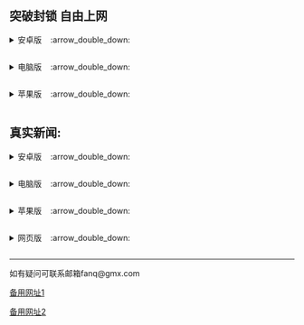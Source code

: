 <h2>
</a><strong>突破封锁 自由上网</strong>
</h2>
<p><details><summary>安卓版</a>&nbsp;&nbsp;&nbsp;&nbsp;:arrow_double_down:</p></summary>
<p>&nbsp;&nbsp;&nbsp;&nbsp;&nbsp;&nbsp;&nbsp;&nbsp;&nbsp;&nbsp;<a href="https://gitlab.com/truth51/rj/-/raw/main/um5.4.apk">无界 </a></p>
<p>&nbsp;&nbsp;&nbsp;&nbsp;&nbsp;&nbsp;&nbsp;&nbsp;&nbsp;&nbsp;<a href="https://gitlab.com/truth51/rj/-/raw/main/vpn2.3.0.apk">无界VPN版 </a></p>
<p>&nbsp;&nbsp;&nbsp;&nbsp;&nbsp;&nbsp;&nbsp;&nbsp;&nbsp;&nbsp;<a href="https://gitlab.com/truth51/rj/-/raw/main/fg1.4.apk">自由门 </a></p>
<p>&nbsp;&nbsp;&nbsp;&nbsp;&nbsp;&nbsp;&nbsp;&nbsp;&nbsp;&nbsp;<a href="https://s3.us-west-1.amazonaws.com/dwo-jar-kmf-883/nthlink-6_0_5.apk">nthlink </a></p>
<p>&nbsp;&nbsp;&nbsp;&nbsp;&nbsp;&nbsp;&nbsp;&nbsp;&nbsp;&nbsp;<a href="https://gitlab.com/truth51/rj/-/raw/main/PsiphonAndroid.apk">赛风 </a></p>
</details>

<p><details><summary>电脑版</a>&nbsp;&nbsp;&nbsp;&nbsp;:arrow_double_down:</p></summary>
<p>&nbsp;&nbsp;&nbsp;&nbsp;&nbsp;&nbsp;&nbsp;&nbsp;&nbsp;&nbsp;<a href="https://gitlab.com/truth51/rj/-/raw/main/u2132.zip">无界 </a></p>
<p>&nbsp;&nbsp;&nbsp;&nbsp;&nbsp;&nbsp;&nbsp;&nbsp;&nbsp;&nbsp;<a href="https://gitlab.com/truth51/rj/-/raw/main/fg799p.zip">自由门 </a></p>
<p>&nbsp;&nbsp;&nbsp;&nbsp;&nbsp;&nbsp;&nbsp;&nbsp;&nbsp;&nbsp;<a href="https://s3.us-west-1.amazonaws.com/dwo-jar-kmf-883/nthlink-win-6_2_3.exe">nthlink </a></p>
<p>&nbsp;&nbsp;&nbsp;&nbsp;&nbsp;&nbsp;&nbsp;&nbsp;&nbsp;&nbsp;<a href="https://gitlab.com/truth51/rj/-/raw/main/psiphon3.zip">赛风 </a></p>
</details>

<p><details><summary>苹果版</a>&nbsp;&nbsp;&nbsp;&nbsp;:arrow_double_down:</p></summary>
<p>&nbsp;&nbsp;&nbsp;&nbsp;&nbsp;&nbsp;&nbsp;&nbsp;&nbsp;&nbsp;<a href="https://github.com/wujieliulan/forum#%E8%8B%B9%E6%9E%9C%E7%89%88-%E6%97%A0%E7%95%8Cvpn-101-%E6%94%AF%E6%8C%81-iphone-5s-%E4%BB%A5%E4%B8%8A">无界 </a></p>
<p>&nbsp;&nbsp;&nbsp;&nbsp;&nbsp;&nbsp;&nbsp;&nbsp;&nbsp;&nbsp;<a href="https://apps.apple.com/us/app/nthlink/id1467297604">nthlink(iOS) </a></p>
<p>&nbsp;&nbsp;&nbsp;&nbsp;&nbsp;&nbsp;&nbsp;&nbsp;&nbsp;&nbsp;<a href="https://apps.apple.com/us/app/nthlink/id1536318872?mt=12">nthlink(mac) </a></p>
<p>&nbsp;&nbsp;&nbsp;&nbsp;&nbsp;&nbsp;&nbsp;&nbsp;&nbsp;&nbsp;<a href="https://itunes.apple.com/us/app/psiphon/id1276263909?ls=1&mt=8">赛风 </a></p>
<p>&nbsp;&nbsp;&nbsp;&nbsp;&nbsp;&nbsp;&nbsp;&nbsp;&nbsp;&nbsp;<a href="https://itunes.apple.com/us/app/psiphon-browser/id1193362444?ls=1&mt=8">赛风浏览器 </a></p>
</details>
<h2>
</a><strong>真实新闻:</strong>
</h2>
<p><details><summary>安卓版</a>&nbsp;&nbsp;&nbsp;&nbsp;:arrow_double_down:</p></summary>
<p>&nbsp;&nbsp;&nbsp;&nbsp;&nbsp;&nbsp;&nbsp;&nbsp;&nbsp;&nbsp;<a href="https://raw.githubusercontent.com/szmj0/update/main/extras/szmj-v6.7.2023060101.apk">神州明见 </a></p>
<p>&nbsp;&nbsp;&nbsp;&nbsp;&nbsp;&nbsp;&nbsp;&nbsp;&nbsp;&nbsp;<a href="https://raw.githubusercontent.com/szmj0/update/main/extras/szmjtv-v6.7.2023060101.apk">神州TV版 </a></p>
<p>&nbsp;&nbsp;&nbsp;&nbsp;&nbsp;&nbsp;&nbsp;&nbsp;&nbsp;&nbsp;<a href="https://gitlab.com/truth51/rj/-/raw/main/td-sj.zip">退党中心 </a></p>
<p>&nbsp;&nbsp;&nbsp;&nbsp;&nbsp;&nbsp;&nbsp;&nbsp;&nbsp;&nbsp;<a href="https://github.com/fqcdn/fq/releases/download/v1.0.0/fq.apk">大纪元 </a></p>
</details>

<p><details><summary>电脑版</a>&nbsp;&nbsp;&nbsp;&nbsp;:arrow_double_down:</p></summary>
<p>&nbsp;&nbsp;&nbsp;&nbsp;&nbsp;&nbsp;&nbsp;&nbsp;&nbsp;&nbsp;<a href="https://github.com/truth5/rj/releases/download/td/td-pc.zip">退党中心 </a></p>
<p>&nbsp;&nbsp;&nbsp;&nbsp;&nbsp;&nbsp;&nbsp;&nbsp;&nbsp;&nbsp;<a href="https://github.com/fqcdn/fq/releases/download/v1.0.0/epoch_access-1.0.1-win32.zip">大纪元 </a></p>
</details>

<p><details><summary>苹果版</a>&nbsp;&nbsp;&nbsp;&nbsp;:arrow_double_down:</p></summary>
<p>&nbsp;&nbsp;&nbsp;&nbsp;&nbsp;&nbsp;&nbsp;&nbsp;&nbsp;&nbsp;<a href="https://github.com/truth5/td-ios">退党中心 </a></p>
</details>

<p><details><summary>网页版</a>&nbsp;&nbsp;&nbsp;&nbsp;:arrow_double_down:</p></summary>
<p>&nbsp;&nbsp;&nbsp;&nbsp;&nbsp;&nbsp;&nbsp;&nbsp;&nbsp;&nbsp;<a href="https://gitlab.com/shenzhouzhengdao/w/blob/master/README.md">新闻热点 </a></p>
<p>&nbsp;&nbsp;&nbsp;&nbsp;&nbsp;&nbsp;&nbsp;&nbsp;&nbsp;&nbsp;<a href="https://raw.githubusercontent.com/szmj0/update/main/extras/SZZD_PC/szmjweb.3.0.zip">神州明见 </a></p>
</details>


<hr>
<p>如有疑问可联系邮箱fanq@gmx.com</p>
<p><a href="https://gitlab.com/truth51/1/-/blob/main/README.md">备用网址1</a><p>   
<p><a href="https://truth5.github.io">备用网址2</a><p>  
